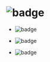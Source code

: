 # ![badge](https://mark-badge.onrender.com/badge/custom?segments=%5B%7B%22text%22%3A%22this%22%2C%22color%22%3A%22brightgreen%22%2C%22anim%22%3A%22bounce%22%7D%2C%7B%22text%22%3A%22is%22%2C%22color%22%3A%22green%22%2C%22anim%22%3A%22rainbow%22%7D%2C%7B%22text%22%3A%22a%20crazy%22%2C%22color%22%3A%22pink%22%2C%22anim%22%3A%22wave%22%7D%2C%7B%22text%22%3A%22badge%22%2C%22color%22%3A%22yellow%22%2C%22anim%22%3A%22glitch%22%7D%2C%7B%22text%22%3A%22for%22%2C%22color%22%3A%22purple%22%2C%22anim%22%3A%22spin%22%7D%2C%7B%22text%22%3A%22github%22%2C%22color%22%3A%22yellow%22%2C%22anim%22%3A%22heartbeat%22%7D%2C%7B%22text%22%3A%22and%20markdow!%22%2C%22color%22%3A%22cyan%22%2C%22anim%22%3A%22shake%22%7D%5D)

- ![badge](https://mark-badge.onrender.com/badge/custom?segments=%5B%7B%22text%22%3A%22build%22%2C%22color%22%3A%22green%22%2C%22anim%22%3A%22rainbow%22%7D%2C%7B%22text%22%3A%22version%22%2C%22color%22%3A%22brightgreen%22%2C%22anim%22%3A%22rainbow%22%7D%2C%7B%22text%22%3A%221%22%2C%22color%22%3A%22blue%22%2C%22anim%22%3A%22%22%7D%2C%7B%22text%22%3A%220%22%2C%22color%22%3A%22blue%22%2C%22anim%22%3A%22%22%7D%2C%7B%22text%22%3A%220%22%2C%22color%22%3A%22blue%22%2C%22anim%22%3A%22%22%7D%2C%7B%22text%22%3A%220%22%2C%22color%22%3A%22blue%22%2C%22anim%22%3A%22%22%7D%2C%7B%22text%22%3A%22BETA%22%2C%22color%22%3A%22orange%22%2C%22anim%22%3A%22%22%7D%5D)

- ![badge](https://mark-badge.onrender.com/badge/custom?segments=%5B%7B%22text%22%3A%22website%22%2C%22color%22%3A%22red%22%2C%22anim%22%3A%22zoom%22%7D%2C%7B%22text%22%3A%22mark-badge.onrender.com%22%2C%22color%22%3A%22grey%22%2C%22anim%22%3A%22glitch%22%7D%2C%7B%22text%22%3A%22check%20out%20now!%22%2C%22color%22%3A%22purple%22%2C%22anim%22%3A%22wave%22%7D%5D)

- ![badge](https://mark-badge.onrender.com/badge/custom?segments=%5B%7B%22text%22%3A%22crazy%22%2C%22color%22%3A%22red%22%2C%22anim%22%3A%22neon%22%7D%2C%7B%22text%22%3A%229999%20per%20cent%22%2C%22color%22%3A%22grey%22%2C%22anim%22%3A%22glitch%22%7D%2C%7B%22text%22%3A%22ON%20GITHUB%22%2C%22color%22%3A%22blue%22%2C%22anim%22%3A%22spin%22%7D%2C%7B%22text%22%3A%22AND%22%2C%22color%22%3A%22brightgreen%22%2C%22anim%22%3A%22bounce%22%7D%2C%7B%22text%22%3A%22MARKDOWNS%22%2C%22color%22%3A%22brightgreen%22%2C%22anim%22%3A%22rainbow%22%7D%5D)
